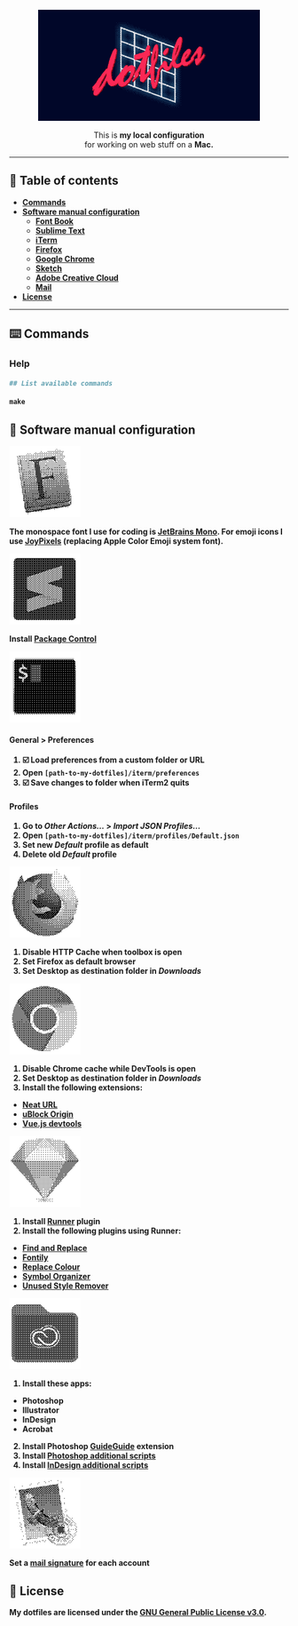 <p align="center">
  <img src="documentation-images/README-header.gif" alt="">
</p>
<p align="center">
  This is <strong>my local configuration</strong>
  <br>
  for working on web stuff on a <strong>Mac<strong>.
</p>

- - -

## 📝 Table of contents
- [**Commands**](#commands)
- [**Software manual configuration**](#software-manual-configuration)
  - [**Font Book**](#font-book)
  - [**Sublime Text**](#sublime-text)
  - [**iTerm**](#iterm)
  - [**Firefox**](#firefox)
  - [**Google Chrome**](#google-chrome)
  - [**Sketch**](#sketch)
  - [**Adobe Creative Cloud**](#adobe-creative-cloud)
  - [**Mail**](#mail)
- [**License**](#license)

- - -

<a name="commands"></a>
## ⌨️ Commands
### Help
```makefile
## List available commands

make
```

<a name="software-manual-configuration"></a>
## 🔧 Software manual configuration

<a name="font-book"></a>
![](documentation-images/font-book.gif)

The monospace font I use for coding is [**JetBrains Mono**](https://www.jetbrains.com/lp/mono/). For emoji icons I use [**JoyPixels**](https://www.joypixels.com) (replacing Apple Color Emoji system font).

<a name="sublime-text"></a>
![](documentation-images/sublime-text.gif)

Install [**Package Control**](https://packagecontrol.io/installation)

<a name="iterm"></a>
![](documentation-images/iterm.gif)

#### General > Preferences
1. ☑️ Load preferences from a custom folder or URL
2. Open `[path-to-my-dotfiles]/iterm/preferences`
3. ☑️ Save changes to folder when iTerm2 quits

#### Profiles
1. Go to *Other Actions…* > *Import JSON Profiles…*
2. Open `[path-to-my-dotfiles]/iterm/profiles/Default.json`
3. Set new *Default* profile as default
4. Delete old *Default* profile

<a name="firefox"></a>
![](documentation-images/firefox.gif)

1. Disable HTTP Cache when toolbox is open
2. Set Firefox as default browser
3. Set Desktop as destination folder in *Downloads*

<a name="google-chrome"></a>
![](documentation-images/google-chrome.gif)

1. Disable Chrome cache while DevTools is open
2. Set Desktop as destination folder in *Downloads*
3. Install the following extensions:
  - [**Neat URL**](https://chrome.google.com/webstore/detail/neat-url/jchobbjgibcahbheicfocecmhocglkco)
  - [**uBlock Origin**](https://chrome.google.com/webstore/detail/ublock-origin/cjpalhdlnbpafiamejdnhcphjbkeiagm)
  - [**Vue.js devtools**](https://chrome.google.com/webstore/detail/vuejs-devtools/nhdogjmejiglipccpnnnanhbledajbpd)

<a name="sketch"></a>
![](documentation-images/sketch.gif)

1. Install [**Runner**](https://sketchrunner.com) plugin
2. Install the following plugins using Runner:
  - [**Find and Replace**](https://github.com/thierryc/Sketch-Find-And-Replace)
  - [**Fontily**](https://github.com/partyka1/Fontily)
  - [**Replace Colour**](https://github.com/lewishowles/sketch-replace-colour)
  - [**Symbol Organizer**](https://github.com/sonburn/symbol-organizer)
  - [**Unused Style Remover**](https://github.com/sonburn/unused-style-remover)

<a name="adobe-creative-cloud"></a>
![](documentation-images/adobe-creative-cloud.gif)

1. Install these apps:
  - **Photoshop**
  - **Illustrator**
  - **InDesign**
  - **Acrobat**
2. Install Photoshop [**GuideGuide**](https://guideguide.me/documentation/) extension
3. Install [Photoshop additional scripts](adobe-creative-cloud/photoshop)
4. Install [InDesign additional scripts](adobe-creative-cloud/indesign)

<a name="mail"></a>
![](documentation-images/mail.gif)

Set a [mail signature](https://github.com/wearemd/mail-signatures) for each account

<a name="license"></a>
## 📄 License
**My dotfiles** are licensed under the [GNU General Public License v3.0](LICENSE).
